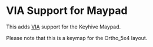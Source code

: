 # VIA Support for Maypad

This adds [VIA](https://caniusevia.com/) support for the Keyhive Maypad. 

Please note that this is a keymap for the Ortho_5x4 layout.

